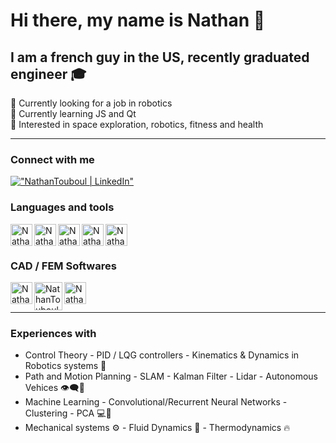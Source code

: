 # Hi there, my name is Nathan 👋

## I am a french guy in the US, recently graduated engineer 🎓


🤖 Currently looking for a job in robotics <br/>
🌱 Currently learning JS and Qt <br/>
💪 Interested in space exploration, robotics, fitness and health <br/>
___
### Connect with me 
[!["NathanTouboul | LinkedIn"](https://img.icons8.com/fluency/48/000000/linkedin.png)](https://www.linkedin.com/in/nathantouboul/)


### Languages and tools

<img align="left" alt="NathanTouboul | Python" width="35px" src="https://img.icons8.com/fluency/48/000000/python.png" />

<img align="left" alt="NathanTouboul | Cpp" width="35px" src="https://img.icons8.com/color/48/000000/c-plus-plus-logo.png"/>

<img align="left" alt="NathanTouboul | Matlab" width="35px" src="https://img.icons8.com/fluency/48/000000/matlab.png"/>

<img align="left" alt="NathanTouboul | Git" width="35px" src="https://img.icons8.com/color/48/000000/git.png"/>

<img align="left" alt="NathanTouboul | LaTex" width="35px" src="https://cdn.worldvectorlogo.com/logos/latex.svg"/>

<br></br>


### CAD / FEM Softwares

<img align="left" alt="NathanTouboul | SolidWorks" width="35px" src="https://img.icons8.com/color/48/000000/solidworks.png"/>


<img align="left" alt="NathanTouboul | CATIA" width="45px" src="https://www.scripting4v5.com/wp-content/uploads/2012/09/DS-CATIA-Logo.png"/>

<img align="left" alt="NathanTouboul | Fusion360" width="35px" src="https://img.icons8.com/color/48/000000/autodesk-fusion-360.png"/>

<br></br>

___

### Experiences with

- Control Theory - PID / LQG controllers - Kinematics & Dynamics in  Robotics systems 🤖
- Path and Motion Planning - SLAM - Kalman Filter - Lidar - Autonomous Vehices 👁‍🗨🚗
- Machine Learning - Convolutional/Recurrent Neural Networks - Clustering - PCA 💻🌱
- Mechanical systems ⚙ - Fluid Dynamics 🌊 - Thermodynamics 🔥

[comment]: # (References)

[Linkedin]: https://www.linkedin.com/in/nathantouboul/

